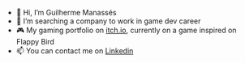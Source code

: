 - 👋 Hi, I’m Guilherme Manassés
- 👀 I’m searching a company to work in game dev career
- 🎮 My gaming portfolio on [itch.io](https://gmanasses.itch.io), currently on a game inspired on Flappy Bird
- 📫 You can contact me on [Linkedin](https://www.linkedin.com/in/gmanasses/)
